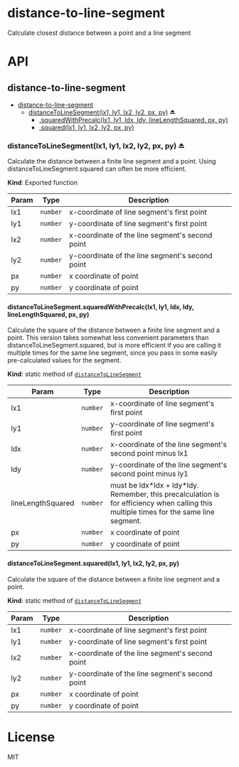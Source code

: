 # distance-to-line-segment

Calculate closest distance between a point and a line segment

# API
<a name="module_distance-to-line-segment"></a>
## distance-to-line-segment

* [distance-to-line-segment](#module_distance-to-line-segment)
    * [distanceToLineSegment(lx1, ly1, lx2, ly2, px, py)](#exp_module_distance-to-line-segment--distanceToLineSegment) ⏏
        * [.squaredWithPrecalc(lx1, ly1, ldx, ldy, lineLengthSquared, px, py)](#module_distance-to-line-segment--distanceToLineSegment.squaredWithPrecalc)
        * [.squared(lx1, ly1, lx2, ly2, px, py)](#module_distance-to-line-segment--distanceToLineSegment.squared)

<a name="exp_module_distance-to-line-segment--distanceToLineSegment"></a>
### distanceToLineSegment(lx1, ly1, lx2, ly2, px, py) ⏏
Calculate the distance between a finite line segment and a point. Using distanceToLineSegment.squared can often be more efficient.

**Kind**: Exported function  

| Param | Type | Description |
| --- | --- | --- |
| lx1 | <code>number</code> | x-coordinate of line segment's first point |
| ly1 | <code>number</code> | y-coordinate of line segment's first point |
| lx2 | <code>number</code> | x-coordinate of the line segment's second point |
| ly2 | <code>number</code> | y-coordinate of the line segment's second point |
| px | <code>number</code> | x coordinate of point |
| py | <code>number</code> | y coordinate of point |

<a name="module_distance-to-line-segment--distanceToLineSegment.squaredWithPrecalc"></a>
#### distanceToLineSegment.squaredWithPrecalc(lx1, ly1, ldx, ldy, lineLengthSquared, px, py)
Calculate the square of the distance between a finite line segment and a point. This 
version takes somewhat less convenient parameters than distanceToLineSegment.squared,
but is more efficient if you are calling it multiple times for the same line segment,
since you pass in some easily pre-calculated values for the segment.

**Kind**: static method of <code>[distanceToLineSegment](#exp_module_distance-to-line-segment--distanceToLineSegment)</code>  

| Param | Type | Description |
| --- | --- | --- |
| lx1 | <code>number</code> | x-coordinate of line segment's first point |
| ly1 | <code>number</code> | y-coordinate of line segment's first point |
| ldx | <code>number</code> | x-coordinate of the line segment's second point minus lx1 |
| ldy | <code>number</code> | y-coordinate of the line segment's second point minus ly1 |
| lineLengthSquared | <code>number</code> | must be ldx\*ldx + ldy\*ldy. Remember, this precalculation    is for efficiency when calling this multiple times for the same line segment. |
| px | <code>number</code> | x coordinate of point |
| py | <code>number</code> | y coordinate of point |

<a name="module_distance-to-line-segment--distanceToLineSegment.squared"></a>
#### distanceToLineSegment.squared(lx1, ly1, lx2, ly2, px, py)
Calculate the square of the distance between a finite line segment and a point.

**Kind**: static method of <code>[distanceToLineSegment](#exp_module_distance-to-line-segment--distanceToLineSegment)</code>  

| Param | Type | Description |
| --- | --- | --- |
| lx1 | <code>number</code> | x-coordinate of line segment's first point |
| ly1 | <code>number</code> | y-coordinate of line segment's first point |
| lx2 | <code>number</code> | x-coordinate of the line segment's second point |
| ly2 | <code>number</code> | y-coordinate of the line segment's second point |
| px | <code>number</code> | x coordinate of point |
| py | <code>number</code> | y coordinate of point |

# License

MIT
